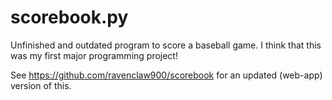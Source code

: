 # scorebook.py
Unfinished and outdated program to score a baseball game.  I think that this was my first major programming project!

See https://github.com/ravenclaw900/scorebook for an updated (web-app) version of this.

